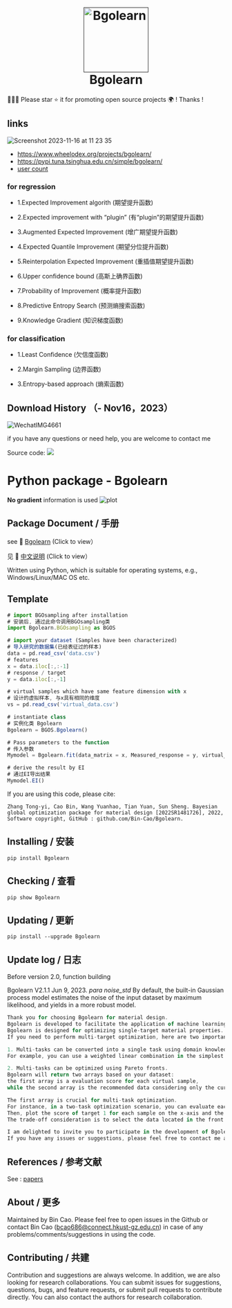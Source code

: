 
<h1 align="center">
  <a href=""><img src="https://user-images.githubusercontent.com/86995074/232675281-97ee5a19-b238-4d83-913c-7b0489807fa9.jpeg" alt="Bgolearn" width="150"></a>
  <br>
  Bgolearn
  <br>
</h1>


🤝🤝🤝 Please star ⭐️ it for promoting open source projects 🌍 ! Thanks !

## links
![Screenshot 2023-11-16 at 11 23 35](https://github.com/Bin-Cao/Bgolearn/assets/86995074/cd0d24e4-06db-45f7-b6d6-12750fa8b819)

- https://www.wheelodex.org/projects/bgolearn/
- https://pypi.tuna.tsinghua.edu.cn/simple/bgolearn/
- [user count](https://pypistats.org/packages/bgolearn)


### for regression
- 1.Expected Improvement algorith (期望提升函数)

- 2.Expected improvement with “plugin” (有“plugin”的期望提升函数)

- 3.Augmented Expected Improvement (增广期望提升函数)

- 4.Expected Quantile Improvement (期望分位提升函数)

- 5.Reinterpolation Expected Improvement (重插值期望提升函数)

- 6.Upper confidence bound (高斯上确界函数)

- 7.Probability of Improvement (概率提升函数)

- 8.Predictive Entropy Search (预测熵搜索函数)

- 9.Knowledge Gradient (知识梯度函数)

###  for classification
- 1.Least Confidence (欠信度函数)

- 2.Margin Sampling (边界函数)

- 3.Entropy-based approach (熵索函数)

## Download History （- Nov16，2023）
![WechatIMG4661](https://github.com/Bin-Cao/Bgolearn/assets/86995074/591e26b4-c8c3-4a17-ae8b-b3bcf9237514)


if you have any questions or need help, you are welcome to contact me

Source code: [![](https://img.shields.io/badge/PyPI-caobin-blue)](https://pypi.org/project/Bgolearn/)




# Python package - Bgolearn 

**No gradient** information is used
![plot](https://github.com/Bin-Cao/Bgolearn/assets/86995074/d4e43900-eadb-4ddf-af46-0208314de41a)


## Package Document / 手册
see 📒 [Bgolearn](https://bgolearn.netlify.app) (Click to view）

见 📒 [中文说明](https://mp.weixin.qq.com/s/y-i_2ixbtJOv-nEYDu9THg) (Click to view）

Written using Python, which is suitable for operating systems, e.g., Windows/Linux/MAC OS etc.

## Template 
``` javascript
# import BGOsampling after installation 
# 安装后, 通过此命令调用BGOsampling类
import Bgolearn.BGOsampling as BGOS

# import your dataset (Samples have been characterized)
# 导入研究的数据集(已经表征过的样本)
data = pd.read_csv('data.csv') 
# features 
x = data.iloc[:,:-1]
# response / target 
y = data.iloc[:,-1]

# virtual samples which have same feature dimension with x
# 设计的虚拟样本, 与x具有相同的维度
vs = pd.read_csv('virtual_data.csv') 

# instantiate class
# 实例化类 Bgolearn
Bgolearn = BGOS.Bgolearn() 

# Pass parameters to the function
# 传入参数
Mymodel = Bgolearn.fit(data_matrix = x, Measured_response = y, virtual_samples = vs)

# derive the result by EI
# 通过EI导出结果
Mymodel.EI()
```

If you are using this code, please cite:
    
    Zhang Tong-yi, Cao Bin, Wang Yuanhao, Tian Yuan, Sun Sheng. Bayesian global optimization package for material design [2022SR1481726], 2022, Software copyright, GitHub : github.com/Bin-Cao/Bgolearn.

## Installing / 安装
    pip install Bgolearn 
    
## Checking / 查看
    pip show Bgolearn 
    
## Updating / 更新
    pip install --upgrade Bgolearn


     
## Update log / 日志
Before version 2.0, function building

Bgolearn V2.1.1 Jun 9, 2023. *para noise_std* By default, the built-in Gaussian process model estimates the noise of the input dataset by maximum likelihood, and yields in a more robust model.

``` javascript
Thank you for choosing Bgolearn for material design. 
Bgolearn is developed to facilitate the application of machine learning in research.
Bgolearn is designed for optimizing single-target material properties. 
If you need to perform multi-target optimization, here are two important reminders:

1. Multi-tasks can be converted into a single task using domain knowledge. 
For example, you can use a weighted linear combination in the simplest situation. That is, y = w*y1 + y2...

2. Multi-tasks can be optimized using Pareto fronts. 
Bgolearn will return two arrays based on your dataset: 
the first array is a evaluation score for each virtual sample, 
while the second array is the recommended data considering only the current optimized target.

The first array is crucial for multi-task optimization. 
For instance, in a two-task optimization scenario, you can evaluate each candidate twice for the two separate targets. 
Then, plot the score of target 1 for each sample on the x-axis and the score of target 2 on the y-axis. 
The trade-off consideration is to select the data located in the front of the banana curve.

I am delighted to invite you to participate in the development of Bgolearn. 
If you have any issues or suggestions, please feel free to contact me at binjacobcao@gmail.com.
```

## References / 参考文献
See : [papers](https://github.com/Bin-Cao/Bgolearn/tree/main/Refs)

## About / 更多
Maintained by Bin Cao. Please feel free to open issues in the Github or contact Bin Cao
(bcao686@connect.hkust-gz.edu.cn) in case of any problems/comments/suggestions in using the code. 

## Contributing / 共建
Contribution and suggestions are always welcome. In addition, we are also looking for research collaborations. You can submit issues for suggestions, questions, bugs, and feature requests, or submit pull requests to contribute directly. You can also contact the authors for research collaboration.
